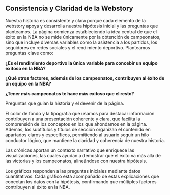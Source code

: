 ## Consistencia y Claridad de la Webstory

Nuestra historia es consistente y clara porque cada elemento de la webstory apoya y desarrolla nuestra hipótesis inicial y las preguntas que planteamos. La página comienza estableciendo la idea central de que el éxito en la NBA no se mide únicamente por la obtención de campeonatos, sino que incluye diversas variables como la asistencia a los partidos, los seguidores en redes sociales y el rendimiento deportivo. Planteamos preguntas clave como:

__¿Es el rendimiento deportivo la única variable para concebir un equipo exitoso en la NBA?__

__¿Qué otros factores, además de los campeonatos, contribuyen al éxito de un equipo en la NBA?__

__¿Tener más campeonatos te hace más exitoso que el resto?__

Preguntas que guian la historia y el devenir de la página.

El color de fondo y la tipografía que usamos para destacar información contribuyen a una presentación coherente y clara, que facilita la comprensión de los conceptos en los que ahondamos en la página. Además, los subtítulos y títulos de sección organizan el contenido en apartados claros y específicos, permitiendo al usuario seguir un hilo conductor lógico, que mantiene la claridad y coherencia de nuestra historia.

Las crónicas aportan un contexto narrativo que enriquece las visualizaciones, las cuales ayudan a demostrar que el éxito va más allá de las victorias y los campeonatos, alineándose con nuestra hipótesis.

Los gráficos responden a las preguntas iniciales mediante datos cuantitativos. Cada gráfico está acompañado de estas explicaciones que conectan los datos con la hipótesis, confirmando que múltiples factores contribuyen al éxito en la NBA.
